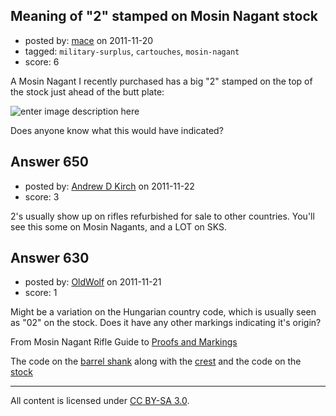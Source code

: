 ## Meaning of "2" stamped on Mosin Nagant stock

- posted by: [mace](https://stackexchange.com/users/-1/163-mace) on 2011-11-20
- tagged: `military-surplus`, `cartouches`, `mosin-nagant`
- score: 6

A Mosin Nagant I recently purchased has a big "2" stamped  on the top of the stock just ahead of the butt plate:

![enter image description here][1]


  [1]: http://i.stack.imgur.com/AT90m.jpg

Does anyone know what this would have indicated?


## Answer 650

- posted by: [Andrew D Kirch](https://stackexchange.com/users/-1/266-andrew-d-kirch) on 2011-11-22
- score: 3

2's usually show up on rifles refurbished for sale to other countries.  You'll see this some on Mosin Nagants, and a LOT on SKS.


## Answer 630

- posted by: [OldWolf](https://stackexchange.com/users/-1/111-oldwolf) on 2011-11-21
- score: 1

Might be a variation on the Hungarian country code, which is usually seen as "02" on the stock. Does it have any other markings indicating it's origin?

From 
Mosin Nagant Rifle Guide to [Proofs and Markings](http://mosinnagant.net/ussr/mosin_nagant_markings.asp)

The code on the [barrel shank](http://mosinnagant.net/images/Hungary02.jpg) along with the [crest](http://mosinnagant.net/images/HungarianCrest.jpg)
and the code on the [stock](http://mosinnagant.net/images/HungStock.jpg) 



---

All content is licensed under [CC BY-SA 3.0](https://creativecommons.org/licenses/by-sa/3.0/).
